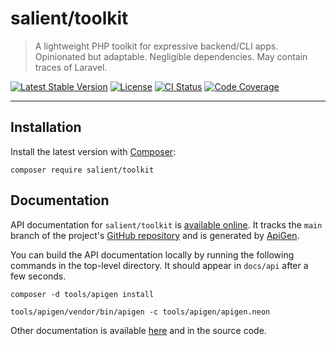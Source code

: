 # salient/toolkit

> A lightweight PHP toolkit for expressive backend/CLI apps. Opinionated but
> adaptable. Negligible dependencies. May contain traces of Laravel.

<p>
  <a href="https://packagist.org/packages/salient/toolkit"><img src="https://poser.pugx.org/salient/toolkit/v" alt="Latest Stable Version" /></a>
  <a href="https://packagist.org/packages/salient/toolkit"><img src="https://poser.pugx.org/salient/toolkit/license" alt="License" /></a>
  <a href="https://github.com/salient-labs/toolkit/actions"><img src="https://github.com/salient-labs/toolkit/actions/workflows/ci.yml/badge.svg" alt="CI Status" /></a>
  <a href="https://codecov.io/gh/salient-labs/toolkit"><img src="https://codecov.io/gh/salient-labs/toolkit/graph/badge.svg?token=Y0l9ZeEtrI" alt="Code Coverage" /></a>
</p>

---

## Installation

Install the latest version with [Composer](https://getcomposer.org/):

```shell
composer require salient/toolkit
```

## Documentation

API documentation for `salient/toolkit` is [available online][api-docs]. It
tracks the `main` branch of the project's [GitHub repository][repo] and is
generated by [ApiGen][].

You can build the API documentation locally by running the following commands in
the top-level directory. It should appear in `docs/api` after a few seconds.

```shell
composer -d tools/apigen install
```

```shell
tools/apigen/vendor/bin/apigen -c tools/apigen/apigen.neon
```

Other documentation is available [here][docs] and in the source code.

[api-docs]: https://salient-labs.github.io/toolkit/
[ApiGen]: https://github.com/ApiGen/ApiGen
[docs]: docs/
[repo]: https://github.com/salient-labs/toolkit
